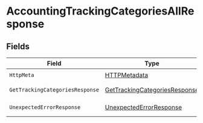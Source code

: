 # AccountingTrackingCategoriesAllResponse


## Fields

| Field                                                                                     | Type                                                                                      | Required                                                                                  | Description                                                                               |
| ----------------------------------------------------------------------------------------- | ----------------------------------------------------------------------------------------- | ----------------------------------------------------------------------------------------- | ----------------------------------------------------------------------------------------- |
| `HttpMeta`                                                                                | [HTTPMetadata](../../Models/Components/HTTPMetadata.md)                                   | :heavy_check_mark:                                                                        | N/A                                                                                       |
| `GetTrackingCategoriesResponse`                                                           | [GetTrackingCategoriesResponse](../../Models/Components/GetTrackingCategoriesResponse.md) | :heavy_minus_sign:                                                                        | Tracking categories                                                                       |
| `UnexpectedErrorResponse`                                                                 | [UnexpectedErrorResponse](../../Models/Components/UnexpectedErrorResponse.md)             | :heavy_minus_sign:                                                                        | Unexpected error                                                                          |